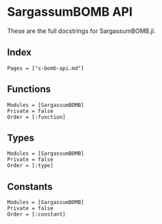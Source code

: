 # SargassumBOMB API

These are the full docstrings for SargassumBOMB.jl.

## Index
```@index
Pages = ["s-bomb-api.md"]
```

## Functions
```@autodocs
Modules = [SargassumBOMB]
Private = false
Order = [:function]
``` 

## Types
```@autodocs
Modules = [SargassumBOMB]
Private = false
Order = [:type]
``` 

## Constants
```@autodocs
Modules = [SargassumBOMB]
Private = false
Order = [:constant]
``` 